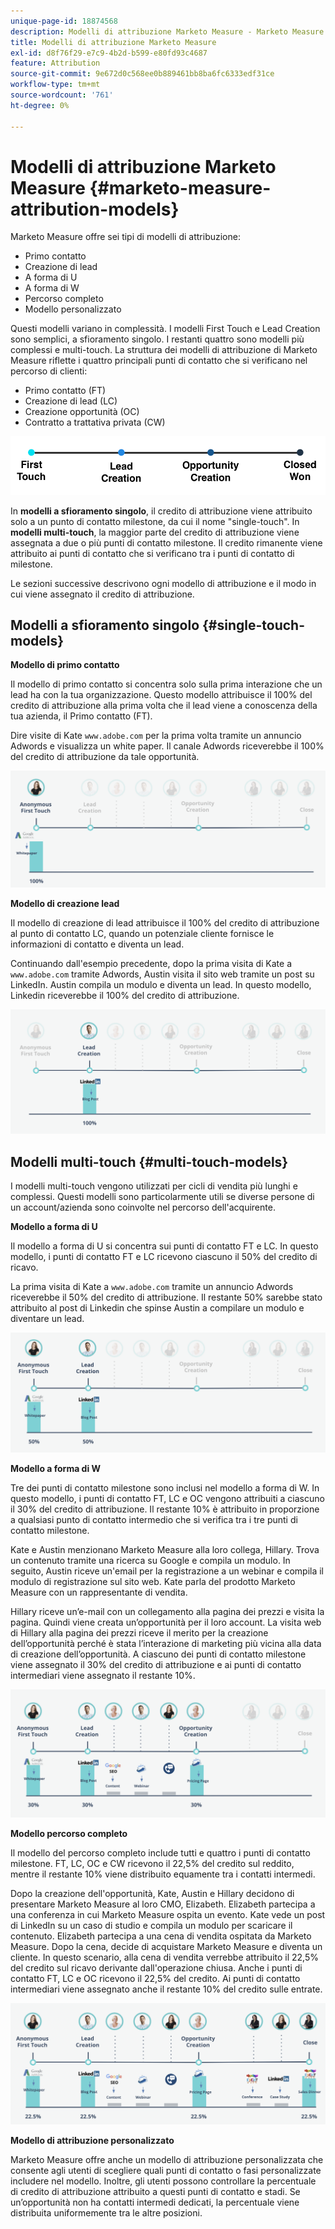 ```yaml
---
unique-page-id: 18874568
description: Modelli di attribuzione Marketo Measure - Marketo Measure - Documentazione del prodotto
title: Modelli di attribuzione Marketo Measure
exl-id: d8f76f29-e7c9-4b2d-b599-e80fd93c4687
feature: Attribution
source-git-commit: 9e672d0c568ee0b889461bb8ba6fc6333edf31ce
workflow-type: tm+mt
source-wordcount: '761'
ht-degree: 0%

---
```


# Modelli di attribuzione Marketo Measure {#marketo-measure-attribution-models}

Marketo Measure offre sei tipi di modelli di attribuzione:

* Primo contatto
* Creazione di lead
* A forma di U
* A forma di W
* Percorso completo
* Modello personalizzato

Questi modelli variano in complessità. I modelli First Touch e Lead Creation sono semplici, a sfioramento singolo. I restanti quattro sono modelli più complessi e multi-touch. La struttura dei modelli di attribuzione di Marketo Measure riflette i quattro principali punti di contatto che si verificano nel percorso di clienti:

* Primo contatto (FT)
* Creazione di lead (LC)
* Creazione opportunità (OC)
* Contratto a trattativa privata (CW)

![](assets/1-1.png)

In **modelli a sfioramento singolo**, il credito di attribuzione viene attribuito solo a un punto di contatto milestone, da cui il nome &quot;single-touch&quot;.
In **modelli multi-touch**, la maggior parte del credito di attribuzione viene assegnata a due o più punti di contatto milestone. Il credito rimanente viene attribuito ai punti di contatto che si verificano tra i punti di contatto di milestone.

Le sezioni successive descrivono ogni modello di attribuzione e il modo in cui viene assegnato il credito di attribuzione.

## Modelli a sfioramento singolo {#single-touch-models}

**Modello di primo contatto**

Il modello di primo contatto si concentra solo sulla prima interazione che un lead ha con la tua organizzazione. Questo modello attribuisce il 100% del credito di attribuzione alla prima volta che il lead viene a conoscenza della tua azienda, il Primo contatto (FT).

Dire visite di Kate `www.adobe.com` per la prima volta tramite un annuncio Adwords e visualizza un white paper. Il canale Adwords riceverebbe il 100% del credito di attribuzione da tale opportunità.

![](assets/2.png)

**Modello di creazione lead**

Il modello di creazione di lead attribuisce il 100% del credito di attribuzione al punto di contatto LC, quando un potenziale cliente fornisce le informazioni di contatto e diventa un lead.

Continuando dall&#39;esempio precedente, dopo la prima visita di Kate a `www.adobe.com` tramite Adwords, Austin visita il sito web tramite un post su LinkedIn. Austin compila un modulo e diventa un lead. In questo modello, Linkedin riceverebbe il 100% del credito di attribuzione.

![](assets/3.png)

## Modelli multi-touch {#multi-touch-models}

I modelli multi-touch vengono utilizzati per cicli di vendita più lunghi e complessi. Questi modelli sono particolarmente utili se diverse persone di un account/azienda sono coinvolte nel percorso dell&#39;acquirente.

**Modello a forma di U**

Il modello a forma di U si concentra sui punti di contatto FT e LC. In questo modello, i punti di contatto FT e LC ricevono ciascuno il 50% del credito di ricavo.

La prima visita di Kate a `www.adobe.com` tramite un annuncio Adwords riceverebbe il 50% del credito di attribuzione. Il restante 50% sarebbe stato attribuito al post di Linkedin che spinse Austin a compilare un modulo e diventare un lead.

![](assets/4.png)

**Modello a forma di W**

Tre dei punti di contatto milestone sono inclusi nel modello a forma di W. In questo modello, i punti di contatto FT, LC e OC vengono attribuiti a ciascuno il 30% del credito di attribuzione. Il restante 10% è attribuito in proporzione a qualsiasi punto di contatto intermedio che si verifica tra i tre punti di contatto milestone.

Kate e Austin menzionano Marketo Measure alla loro collega, Hillary. Trova un contenuto tramite una ricerca su Google e compila un modulo. In seguito, Austin riceve un&#39;email per la registrazione a un webinar e compila il modulo di registrazione sul sito web. Kate parla del prodotto Marketo Measure con un rappresentante di vendita.

Hillary riceve un’e-mail con un collegamento alla pagina dei prezzi e visita la pagina. Quindi viene creata un’opportunità per il loro account. La visita web di Hillary alla pagina dei prezzi riceve il merito per la creazione dell’opportunità perché è stata l’interazione di marketing più vicina alla data di creazione dell’opportunità. A ciascuno dei punti di contatto milestone viene assegnato il 30% del credito di attribuzione e ai punti di contatto intermediari viene assegnato il restante 10%.

![](assets/5.png)

**Modello percorso completo**

Il modello del percorso completo include tutti e quattro i punti di contatto milestone. FT, LC, OC e CW ricevono il 22,5% del credito sul reddito, mentre il restante 10% viene distribuito equamente tra i contatti intermedi.

Dopo la creazione dell&#39;opportunità, Kate, Austin e Hillary decidono di presentare Marketo Measure al loro CMO, Elizabeth. Elizabeth partecipa a una conferenza in cui Marketo Measure ospita un evento. Kate vede un post di LinkedIn su un caso di studio e compila un modulo per scaricare il contenuto. Elizabeth partecipa a una cena di vendita ospitata da Marketo Measure. Dopo la cena, decide di acquistare Marketo Measure e diventa un cliente. In questo scenario, alla cena di vendita verrebbe attribuito il 22,5% del credito sul ricavo derivante dall&#39;operazione chiusa. Anche i punti di contatto FT, LC e OC ricevono il 22,5% del credito. Ai punti di contatto intermediari viene assegnato anche il restante 10% del credito sulle entrate.

![](assets/6.png)

**Modello di attribuzione personalizzato**

Marketo Measure offre anche un modello di attribuzione personalizzata che consente agli utenti di scegliere quali punti di contatto o fasi personalizzate includere nel modello. Inoltre, gli utenti possono controllare la percentuale di credito di attribuzione attribuito a questi punti di contatto e stadi. Se un’opportunità non ha contatti intermedi dedicati, la percentuale viene distribuita uniformemente tra le altre posizioni.
